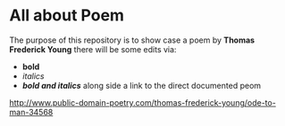 # All about Poem

The purpose of this repository is to show case a poem by **Thomas Frederick Young**
there will be some edits via: 
- **bold**
- *italics*
- ***bold and italics***
 along side a link to the direct documented peom

http://www.public-domain-poetry.com/thomas-frederick-young/ode-to-man-34568

